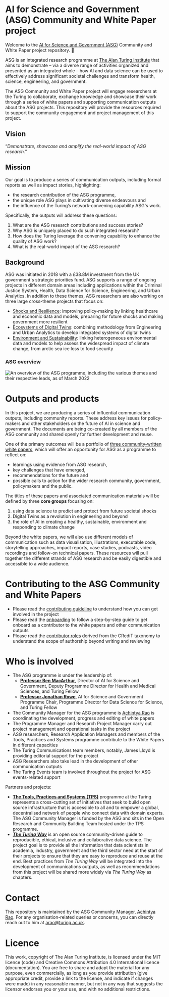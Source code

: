 # AI for Science and Government (ASG) Community and White Paper project

Welcome to the [AI for Science and Government (ASG)](https://www.turing.ac.uk/research/asg) Community and White Paper project repository. 🎉

ASG is an integrated research programme at [The Alan Turing Institute](https://www.turing.ac.uk/) that aims to demonstrate – via a diverse range of activities organized and presented as an integrated whole – how AI and data science can be used to effectively address significant societal challenges and transform health, science, engineering, and government.

The ASG Community and White Paper project will engage researchers at the Turing to collaborate, exchange knowledge and showcase their work through a series of white papers and supporting communication outputs about the ASG projects.
This repository will provide the resources required to support the community engagement and project management of this project.

## Vision

“_Demonstrate, showcase and amplify the real-world impact of ASG research._”

## Mission

Our goal is to produce a series of communication outputs, including formal reports as well as impact stories, highlighting:
 
- the research contribution of the ASG programme,
- the unique role ASG plays in cultivating diverse endeavours and
- the influence of the Turing’s network-convening capability ASG's work.

Specifically, the outputs will address these questions:

1. What are the ASG research contributions and success stories?
1. Why ASG is uniquely placed to do such integrated research?
1. How does the Turing leverage the convening capability to enhance the quality of ASG work?
1. What is the real-world impact of the ASG research?
 
## Background

ASG was initiated in 2018 with a £38.8M investment from the UK government's strategic priorities fund.
ASG supports a range of ongoing projects in different domain areas including applications within the Criminal Justice System, Health, Data Science for Science, Engineering, and Urban Analytics.
In addition to these themes, ASG researchers are also working on three large cross-theme projects that focus on:

- [Shocks and Resilience](https://www.turing.ac.uk/research/research-projects/shocks-and-resilience): improving policy-making by linking healthcare and economic data and models, preparing for future shocks and making government more resilient
- [Ecosystems of Digital Twins](https://www.turing.ac.uk/research/research-projects/ecosystems-digital-twins): combining methodology from Engineering and Urban Analytics to develop integrated systems of digital twins
- [Environment and Sustainability](https://www.turing.ac.uk/research/research-projects/environment-and-sustainability): linking heterogeneous environmental data and models to help assess the widespread impact of climate change, from arctic sea ice loss to food security

### ASG overview

![An overview of the ASG programme, including the various themes and their respective leads, as of March 2022](images/2022-03_ASG_overview.png)

# Outputs and products

In this project, we are producing a series of influential communication outputs, including community reports.
These address key issues for policy-makers and other stakeholders on the future of AI in science and government.
The documents are being co-created by all members of the ASG community and shared openly for further development and reuse.

One of the primary outcomes will be a portfolio of [three community-written white papers](documentation/asg-white-papers/white-papers-meta.md), which will offer an opportunity for ASG as a programme to reflect on:

- learnings using evidence from ASG research,
- key challenges that have emerged,
- recommendations for the future and
- possible calls to action for the wider research community, government, policymakers and the public.

The titles of these papers and associated communication materials will be defined by three **core groups** focusing on:
 
1. using data science to predict and protect from future societal shocks
1. Digital Twins as a revolution in engineering and beyond
1. the role of AI in creating a healthy, sustainable, environment and responding to climate change

Beyond the white papers, we will also use different models of communication such as data visualisation, illustrations, executable code, storytelling approaches, impact reports, case studies, podcasts, video recordings and follow-on technical papers.
These resources will pull together the different strands of ASG research and be easily digestible and accessible to a wide audience.

# Contributing to the ASG Community and White Papers

- Please read the [contributing guideline](./CONTRIBUTING.md) to understand how you can get involved in the project
- Please read the [onboarding](./onboarding.md) to follow a step-by-step guide to get onboard as a contributor to the white papers and other communication outputs
- Please read the [contributor roles](documentation/contributor-roles.md) derived from the CRediT taxonomy to understand the scope of authorship beyond writing and reviewing

# Who is involved

- The ASG programme is under the leadership of:
  - [**Professor Ben MacArthur**](https://www.turing.ac.uk/people/researchers/ben-macarthur), Director of AI for Science and Government, Deputy Programme Director for Health and Medical Sciences, and Turing Fellow
  - [**Professor Jonathan Rowe**](https://www.turing.ac.uk/people/researchers/jonathan-rowe), AI for Science and Government Programme Chair, Programme Director for Data Science for Science, and Turing Fellow 
- The Community Manager for the ASG programme is [Achintya Rao](https://github.com/RaoOfPhysics) is coordinating the development, progress and editing of white papers
- The Programme Manager and Research Project Manager carry out project management and operational tasks in the project
- ASG researchers, Research Application Managers and members of the Tools, Practices and Systems programme contribute to the White Papers in different capacities 
- The Turing Communications team members, notably, James Lloyd is providing editorial support for the project
- ASG Researchers also take lead in the development of other communication outputs
- The Turing Events team is involved throughout the project for ASG events-related support

Partners and projects:

- [**The Tools, Practices and Systems (TPS)**](https://www.turing.ac.uk/research/research-programmes/tools-practices-and-systems) programme at the Turing represents a cross-cutting set of initiatives that seek to build open source infrastructure that is accessible to all and to empower a global, decentralised network of people who connect data with domain experts. The ASG Community Manager is funded by the ASG and sits in the Open Research and Community Building Team hosted under the TPS programme. 
- [**_The Turing Way_**](https://the-turing-way.netlify.app/) is an open source community-driven guide to reproducible, ethical, inclusive and collaborative data science. The project goal is to provide all the information that data scientists in academia, industry, government and the third sector need at the start of their projects to ensure that they are easy to reproduce and reuse at the end. Best practices from *The Turing Way* will be integrated into the development of communications outputs, as well as recommendations from this project will be shared more widely via *The Turing Way* as chapters.

# Contact

This repository is maintained by the ASG Community Manager, [Achintya Rao](https://github.com/RaoOfPhysics).
For any organisation-related queries or concerns, you can directly reach out to him at [arao@turing.ac.uk](mailto:arao@turing.ac.uk).

# Licence

This work, copyright of The Alan Turing Institute, is licensed under the MIT licence (code) and Creative Commons Attribution 4.0 International licence (documentation).
You are free to share and adapt the material for any purpose, even commercially, as long as you provide attribution (give appropriate credit, provide a link to the license, and indicate if changes were made) in any reasonable manner, but not in any way that suggests the licensor endorses you or your use, and with no additional restrictions.